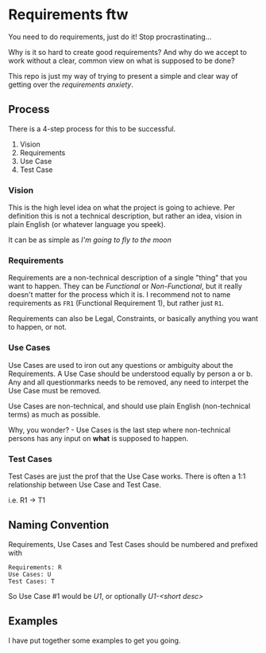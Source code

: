 # Requirements ftw

You need to do requirements, just do it! Stop procrastinating...

Why is it so hard to create good requirements? And why do we accept to work
without a clear, common view on what is supposed to be done?

This repo is just my way of trying to present a simple and clear way of getting
over the *requirements anxiety*.

## Process

There is a 4-step process for this to be successful.

1. Vision
1. Requirements
1. Use Case
1. Test Case

### Vision

This is the high level idea on what the project is going to achieve. Per
definition this is not a technical description, but rather an idea, vision in
plain English (or whatever language you speek).

It can be as simple as _I'm going to fly to the moon_

### Requirements

Requirements are a non-technical description of a single "thing" that you want to happen. They can be *Functional* or *Non-Functional*, but it really doesn't matter for the process which it is. I recommend not to name requirements as ```FR1``` (Functional Requirement 1), but rather just ```R1```.

Requirements can also be Legal, Constraints, or basically anything you want to happen, or not.

### Use Cases

Use Cases are used to iron out any questions or ambiguity about the Requirements. A Use Case should be understood equally by person a or b. Any and all questionmarks needs to be removed, any need to interpet the Use Case must be removed.

Use Cases are non-technical, and should use plain English (non-technical terms) as much as possible.

Why, you wonder? - Use Cases is the last step where non-technical persons has any input on **what** is supposed to happen.

### Test Cases

Test Cases are just the prof that the Use Case works. There is often a 1:1 relationship between Use Case and Test Case.

i.e. R1 -> T1


## Naming Convention

Requirements, Use Cases and Test Cases should be numbered and prefixed with
```
Requirements: R
Use Cases: U
Test Cases: T
```

So Use Case #1 would be *U1*, or optionally *U1-\<short desc>* 

## Examples

I have put together some examples to get you going.